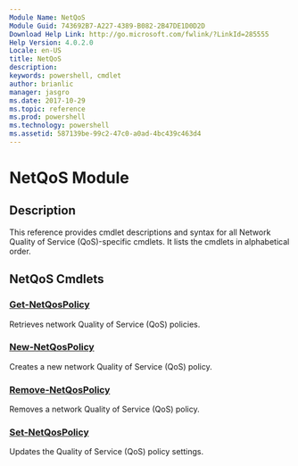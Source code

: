 ```yaml
---
Module Name: NetQoS
Module Guid: 743692B7-A227-4389-B082-2B47DE1D0D2D
Download Help Link: http://go.microsoft.com/fwlink/?LinkId=285555
Help Version: 4.0.2.0
Locale: en-US
title: NetQoS
description: 
keywords: powershell, cmdlet
author: brianlic
manager: jasgro
ms.date: 2017-10-29
ms.topic: reference
ms.prod: powershell
ms.technology: powershell
ms.assetid: 587139be-99c2-47c0-a0ad-4bc439c463d4
---
```


# NetQoS Module
## Description
This reference provides cmdlet descriptions and syntax for all Network Quality of Service (QoS)-specific cmdlets. It lists the cmdlets in alphabetical order.

## NetQoS Cmdlets
### [Get-NetQosPolicy](./Get-NetQosPolicy.md)
Retrieves network Quality of Service (QoS) policies.

### [New-NetQosPolicy](./New-NetQosPolicy.md)
Creates a new network Quality of Service (QoS) policy.

### [Remove-NetQosPolicy](./Remove-NetQosPolicy.md)
Removes a network Quality of Service (QoS) policy.

### [Set-NetQosPolicy](./Set-NetQosPolicy.md)
Updates the Quality of Service (QoS) policy settings.

